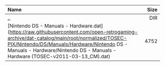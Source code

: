 |Name|Size|
|:---|---:|
|[..](../index.html)|DIR|
|[Nintendo DS - Manuals - Hardware.dat](https://raw.githubusercontent.com/open-retrogaming-archive/dat-catalog/main/root/normalized/TOSEC-PIX/Nintendo/DS/Manuals/Hardware/Nintendo DS - Manuals - Hardware/Nintendo DS - Manuals - Hardware (TOSEC-v2011-03-13_CM).dat)|4752|
